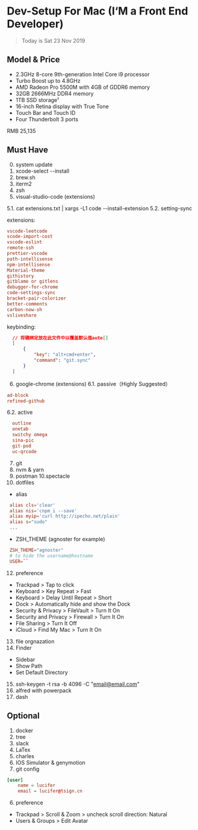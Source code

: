 # Dev-Setup For Mac (I‘M a Front End Developer)

> Today is Sat 23 Nov 2019

## Model & Price

- 2.3GHz 8-core 9th-generation Intel Core i9 processor
- Turbo Boost up to 4.8GHz
- AMD Radeon Pro 5500M with 4GB of GDDR6 memory
- 32GB 2666MHz DDR4 memory
- 1TB SSD storage¹
- 16-inch Retina display with True Tone
- Touch Bar and Touch ID
- Four Thunderbolt 3 ports


RMB 25,135

## Must Have

0. system update
1. xcode-select --install
2. brew.sh
3. iterm2
4. zsh
5. visual-studio-code (extensions)

  5.1. cat extensions.txt | xargs -L1 code --install-extension
  5.2. setting-sync
  
  extensions:
  ```conf
  vscode-leetcode
  scode-import-cost
  vscode-eslint
  remote-ssh
  prettier-vscode
  path-intellisense
  npm-intellisense
  Material-theme
  githistory
  gitblame or gitlens
  debugger-for-chrome
  code-settings-sync
  bracket-pair-colorizer
  better-comments
  carbon-now-sh
  vsliveshare
  
  ```
  
  
  keybinding:
  ```json
    // 将键绑定放在此文件中以覆盖默认值auto[]
    [
        {
            "key": "alt+cmd+enter",
            "command": "git.sync"
        }
    ]
  ```
6. google-chrome (extensions)
  6.1. passive（Highly Suggested）
  ```conf
  ad-block
  refined-github
  ```
  6.2. active
  ```conf
    outline
    onetab
    switchy omega
    sina-pic
    git-pod
    uc-qrcode
  ```
7. git
8. nvm  & yarn
9. postman
10.spectacle
11. dotfiles
 - alias 
 ```conf
  alias cls='clear'
  alias nis='cnpm i --save'
  alias myip='curl http://ipecho.net/plain'
  alias s="sudo"
  ...
 ```
 - ZSH_THEME (agnoster for example)
 ```conf
  ZSH_THEME="agnoster"
  # to hide the username@hostname
  USER=``
 ```
12. preference

- Trackpad > Tap to click
- Keyboard > Key Repeat > Fast
- Keyboard > Delay Until Repeat > Short
- Dock > Automatically hide and show the Dock
- Security & Privacy > FileVault > Turn It On
- Security and Privacy > Firewall > Turn It On 
- File Sharing > Turn It Off
- iCloud > Find My Mac > Turn It On
13. file orgnazation
14. Finder
  - Sidebar
  - Show Path
  - Set Default Directory
15. ssh-keygen -t rsa -b 4096 -C "email@email.com"
16. alfred with powerpack
17. dash

## Optional

1. docker
2. tree
3. slack
4. LaTex
5. charles
6. IOS Simulator & genymotion
5. git config
```conf
[user]
	name = lucifer
	email = lucifer@tsign.cn

```
6. preference

- Trackpad > Scroll & Zoom > uncheck scroll direction: Natural
- Users & Groups > Edit Avatar
